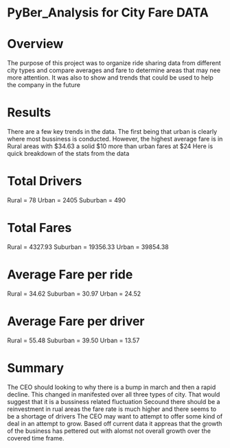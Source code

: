 # PyBer_Analysis for City Fare DATA
# Overview
   The purpose of this project was to organize ride sharing data from different city types and compare averages and fare to determine areas that may nee more attention. It was also to show and trends that could be used to help the company in the future
# Results
  There are a few key trends in the data. The first being that urban is clearly where most bussiness is conducted. However, the highest average fare is in Rural areas with $34.63 a solid $10 more than urban fares at $24
Here is quick breakdown of the stats from the data
# Total Drivers
Rural = 78
Urban = 2405
Suburban = 490
# Total Fares
Rural = 4327.93
Suburban = 19356.33
Urban = 39854.38
# Average Fare per ride
Rural = 34.62
Suburban = 30.97
Urban = 24.52
# Average Fare per driver
Rural = 55.48
Suburban = 39.50
Urban = 13.57
# Summary 
The CEO should looking to why there is a bump in march and then a rapid decline. This changed in manifested over all three types of city. That would suggest that it is a bussiness related fluctuation
Secound there should be a reinvestment in rual areas the fare rate is much higher and there seems to be a shortage of drivers
The CEO may want to attempt to offer some kind of deal in an attempt to grow. Based off current data it appreas that the growth of the business has pettered out with alomst not overall growth over the covered time frame.
